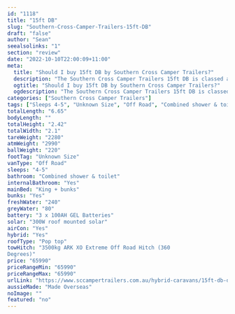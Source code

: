 ```yaml
---
id: "1118"
title: "15ft DB"
slug: "Southern-Cross-Camper-Trailers-15ft-DB"
draft: "false"
author: "Sean"
seealsolinks: "1"
section: "review"
date: "2022-10-10T22:00:09+11:00"
meta:
  title: "Should I buy 15ft DB by Southern Cross Camper Trailers?"
  description: "The Southern Cross Camper Trailers 15ft DB is classed as Off Road, and sleeps 4-5 people. It is Made Overseas and comes in at Unknown Size. It generally has Combined shower & toilet."
  ogtitle: "Should I buy 15ft DB by Southern Cross Camper Trailers?"
  ogdescription: "The Southern Cross Camper Trailers 15ft DB is classed as Off Road, and sleeps 4-5 people. It is Made Overseas and comes in at Unknown Size. It generally has Combined shower & toilet."
categories: ["Southern Cross Camper Trailers"]
tags: ["Sleeps 4-5", "Unknown Size", "Off Road", "Combined shower & toilet", "Pop top", "60 - 70k"]
totalLength: "6.65"
bodyLength: ""
totalHeight: "2.42"
totalWidth: "2.1"
tareWeight: "2280"
atmWeight: "2990"
ballWeight: "220"
footTag: "Unknown Size"
vanType: "Off Road"
sleeps: "4-5"
bathroom: "Combined shower & toilet"
internalBathroom: "Yes"
mainBed: "King + bunks"
bunks: "Yes"
freshWater: "240"
greyWater: "80"
battery: "3 x 100AH GEL Batteries"
solar: "300W roof mounted solar"
airCon: "Yes"
hybrid: "Yes"
roofType: "Pop top"
towHitch: "3500kg ARK XO Extreme Off Road Hitch (360
Degrees)"
price: "65990"
priceRangeMin: "65990"
priceRangeMax: "65990"
urlLink: "https://www.sccampertrailers.com.au/hybrid-caravans/15ft-db-double-front-bunk"
aussieMade: "Made Overseas"
noImage: ""
featured: "no"
---
```

